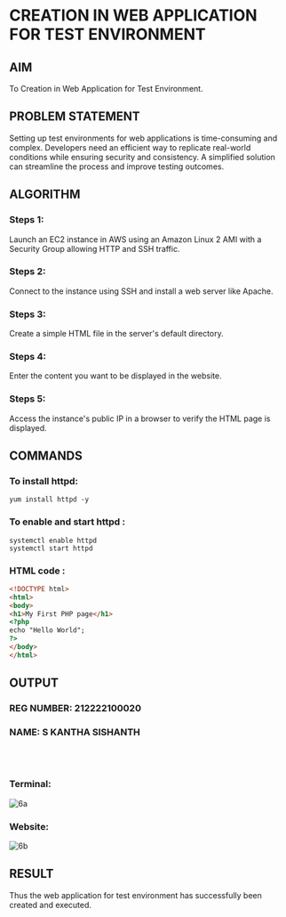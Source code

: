 # CREATION IN WEB APPLICATION FOR TEST ENVIRONMENT

## AIM

To Creation in Web Application for Test Environment.

## PROBLEM STATEMENT

Setting up test environments for web applications is time-consuming and complex. Developers need an efficient way to replicate real-world conditions while ensuring security and consistency. A simplified solution can streamline the process and improve testing outcomes.

## ALGORITHM

### Steps 1:

Launch an EC2 instance in AWS using an Amazon Linux 2 AMI with a Security Group allowing HTTP and SSH traffic.

### Steps 2:

Connect to the instance using SSH and install a web server like Apache.

### Steps 3:

Create a simple HTML file in the server's default directory.

### Steps 4:

Enter the content you want to be displayed in the website.

### Steps 5:

Access the instance's public IP in a browser to verify the HTML page is displayed.

## COMMANDS

### To install httpd:

```
yum install httpd -y
```

### To enable and start httpd :

```
systemctl enable httpd
systemctl start httpd
```

### HTML code :

```html
<!DOCTYPE html>
<html>
<body>
<h1>My First PHP page</h1>
<?php
echo "Hello World";
?>
</body>
</html>
```

## OUTPUT

### REG NUMBER: 212222100020
### NAME: S KANTHA SISHANTH

<br><br>
### Terminal:

![6a](https://github.com/user-attachments/assets/2a7858a0-7d02-4346-9567-1c000f38d9ee)

### Website:

![6b](https://github.com/user-attachments/assets/aad1031c-1fb1-495c-b736-56f589032d84)

## RESULT

Thus the web application for test environment has successfully been created and executed.
